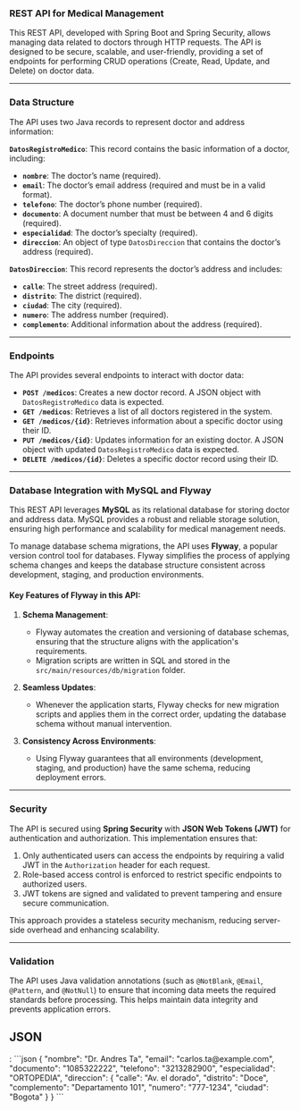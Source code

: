 ### REST API for Medical Management

This REST API, developed with Spring Boot and Spring Security, allows managing data related to doctors through HTTP requests. The API is designed to be secure, scalable, and user-friendly, providing a set of endpoints for performing CRUD operations (Create, Read, Update, and Delete) on doctor data.

---

### Data Structure

The API uses two Java records to represent doctor and address information:

**`DatosRegistroMedico`**: This record contains the basic information of a doctor, including:

- **`nombre`**: The doctor’s name (required).  
- **`email`**: The doctor’s email address (required and must be in a valid format).  
- **`telefono`**: The doctor’s phone number (required).  
- **`documento`**: A document number that must be between 4 and 6 digits (required).  
- **`especialidad`**: The doctor’s specialty (required).  
- **`direccion`**: An object of type `DatosDireccion` that contains the doctor’s address (required).  

**`DatosDireccion`**: This record represents the doctor’s address and includes:

- **`calle`**: The street address (required).  
- **`distrito`**: The district (required).  
- **`ciudad`**: The city (required).  
- **`numero`**: The address number (required).  
- **`complemento`**: Additional information about the address (required).  

---

### Endpoints

The API provides several endpoints to interact with doctor data:

- **`POST /medicos`**: Creates a new doctor record. A JSON object with `DatosRegistroMedico` data is expected.  
- **`GET /medicos`**: Retrieves a list of all doctors registered in the system.  
- **`GET /medicos/{id}`**: Retrieves information about a specific doctor using their ID.  
- **`PUT /medicos/{id}`**: Updates information for an existing doctor. A JSON object with updated `DatosRegistroMedico` data is expected.  
- **`DELETE /medicos/{id}`**: Deletes a specific doctor record using their ID.  

---


### Database Integration with MySQL and Flyway

This REST API leverages **MySQL** as its relational database for storing doctor and address data. MySQL provides a robust and reliable storage solution, ensuring high performance and scalability for medical management needs. 

To manage database schema migrations, the API uses **Flyway**, a popular version control tool for databases. Flyway simplifies the process of applying schema changes and keeps the database structure consistent across development, staging, and production environments.

#### Key Features of Flyway in this API:
1. **Schema Management**:
   - Flyway automates the creation and versioning of database schemas, ensuring that the structure aligns with the application's requirements.
   - Migration scripts are written in SQL and stored in the `src/main/resources/db/migration` folder.

2. **Seamless Updates**:
   - Whenever the application starts, Flyway checks for new migration scripts and applies them in the correct order, updating the database schema without manual intervention.

3. **Consistency Across Environments**:
   - Using Flyway guarantees that all environments (development, staging, and production) have the same schema, reducing deployment errors.

---


### Security

The API is secured using **Spring Security** with **JSON Web Tokens (JWT)** for authentication and authorization. This implementation ensures that:  

1. Only authenticated users can access the endpoints by requiring a valid JWT in the `Authorization` header for each request.  
2. Role-based access control is enforced to restrict specific endpoints to authorized users.  
3. JWT tokens are signed and validated to prevent tampering and ensure secure communication.  

This approach provides a stateless security mechanism, reducing server-side overhead and enhancing scalability. 


---

### Validation

The API uses Java validation annotations (such as `@NotBlank`, `@Email`, `@Pattern`, and `@NotNull`) to ensure that incoming data meets the required standards before processing. This helps maintain data integrity and prevents application errors.



<H2>JSON</H2>: 
```json
{
  "nombre": "Dr. Andres Ta",
  "email": "carlos.ta@example.com",
  "documento": "1085322222",
  "telefono": "3213282900",
  "especialidad": "ORTOPEDIA",
  "direccion": {
    "calle": "Av. el dorado",
    "distrito": "Doce",
    "complemento": "Departamento 101",
    "numero": "777-1234",
    "ciudad": "Bogota"
  }
}
```


